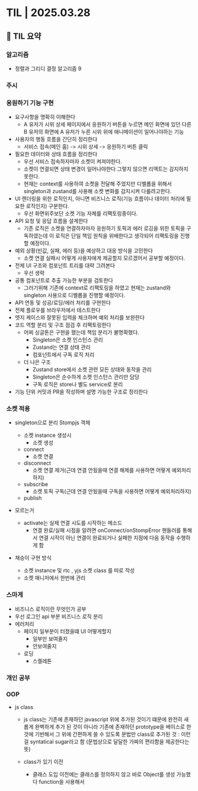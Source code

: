 # TIL | 2025.03.28

## 📌 TIL 요약

### 알고리즘

-   정렬과 그리디 결정 알고리즘 9

### 주시

### 응원하기 기능 구현

-   요구사항을 명확히 이해한다
    -   A 유저가 시위 상세 페이지에서 응원하기 버튼을 누르면 메인 화면에 있던 다른 B 유저의 화면에 A 유저가 누른 시위 위에 애니메이션이 일어나야하는 기능
-   사용자의 행동 흐름을 간단히 정리한다
    -   서비스 접속(메인 홈) -> 시위 상세 -> 응원하기 버튼 클릭
-   필요한 데이터와 상태 흐름을 정리한다
    -   우선 서비스 접속하자마자 소켓이 켜져야한다.
    -   소켓이 연결되면 상태 변경이 일어나야한다 그렇지 않으면 리엑트는 감지하지 못한다.
    -   현재는 context를 사용하여 소켓을 전달해 주었지만 디벨롭을 위해서 singleton과 zustand를 사용해 소켓 변화를 감지시켜 다룰려고한다.
-   UI 렌더링을 위한 로직인지, 아니면 비즈니스 로직(기능 흐름이나 데이터 처리에 필요한 로직인지) 구분한다.
    -   우선 화면위주보단 소켓 기능 자체를 리팩토링중이다.
-   API 요청 및 응답 흐름을 설계한다
    -   기존 로직은 소켓을 연결하자마자 응원하기 토픽과 에러 로깅을 위한 토픽을 구독하였는데 이 로직은 단일 책임 원칙을 위배한다고 생각되어 리팩토링을 진행할 예정이다.
-   예외 상황(빈값, 실패, 에러 등)을 예상하고 대응 방식을 고민한다
    -   소켓 연결 실패시 어떻게 사용자에게 제공할지 모르겠어서 공부할 예정이다.
-   전체 UI 구조와 컴포넌트 트리를 대략 그려본다
    -   우선 생략
-   공통 컴포넌트로 추출 가능한 부분을 검토한다
    -   그러기위해 기존에 context로 리팩토링을 하였고 현재는 zustand와 singleton 사용으로 디벨롭을 진행할 예정이다.
-   API 연동 및 성공/로딩/에러 처리를 구현한다
-   전체 플로우를 브라우저에서 테스트한다
-   엣지 케이스와 잘못된 입력을 체크하며 예외 처리를 보완한다
-   코드 역할 분리 및 구조 점검 후 리팩토링한다
    -   어찌 싱글톤은 구현을 했는데 책임 분리가 불명확했다.
        -   Singleton은 소켓 인스턴스 관리
        -   Zustand는 연결 상태 관리
        -   컴포넌트에서 구독 로직 처리
    -   더 나은 구조
        -   Zustand store에서 소켓 관련 모든 상태와 동작을 관리
        -   Singleton은 순수하게 소켓 인스턴스 관리만 담당
        -   구독 로직은 store나 별도 service로 분리
-   기능 단위 커밋과 PR을 작성하며 설명 가능한 구조로 정리한다

### 소켓 적용

-   singleton으로 분리 Stompjs 객체

    -   소켓 instance 생성시
        -   소켓 생성
    -   connect
        -   소켓 연결
    -   disconnect
        -   소켓 연결 제거(근데 연결 안됬을때 연결 해제를 사용하면 어떻게 예외처리하지)
    -   subscribe
        -   소켓 토픽 구독(근데 연결 안됬을때 구독을 사용하면 어떻게 예외처리하지)
    -   publish

-   모르는거

    -   activate는 실제 연결 시도를 시작하는 메소드
        -   연결 완료/실패 시점을 알려면 onConnect/onStompError 핸들러를 통해서 연결 시작이 아닌 연결이 완료되거나 실패한 지점에 다음 동작을 수행하게 함

-   채승이 구현 방식
    -   소켓 instance 및 rtc , yjs 소켓 class 를 따로 작성
    -   소켓 매니저에서 한번에 관리

### 스마게

-   비즈니스 로직이란 무엇인가 공부
-   우선 로그인 api 부분 비즈니스 로직 분리
-   에러처리
    -   페이지 일부분이 터졌을떄 UI 어떻게할지
        -   일부만 보여줄지
        -   안보여줄지
    -   로딩
        -   스켈레톤

### 개인 공부

### OOP

-   js class

    -   js class는 기존에 존재하던 javascript 위에 추가된 것이기 떄문에 완전히 새롭게 완벽하게 추가 된 것이 아니라 기존에 존재하던 prototype을 베이스로 한 것에 기반해서 그 위에 간편하게 쓸 수 있도록 문법만 class로 추가된 것 : 이런걸 syntatical sugar라고 함 (문법상으로 달달한 가짜의 편리함을 제공한다는 뜻)

    -   class가 있기 이전
        -   클래스 도입 이전에는 클래스를 정의하지 않고 바로 Object를 생성 가능했다 function을 사용해서
